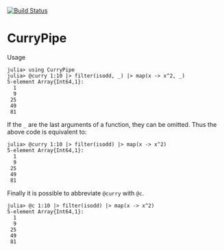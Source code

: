 [![Build Status](https://travis-ci.org/jw3126/CurryPipe.jl.svg?branch=master)](https://travis-ci.org/jw3126/CurryPipe.jl)

# CurryPipe

Usage
```
julia> using CurryPipe
julia> @curry 1:10 |> filter(isodd, _) |> map(x -> x^2, _)
5-element Array{Int64,1}:
  1
  9
 25
 49
 81
```
If the `_` are the last arguments of a function, they can be omitted. Thus the above code
is equivalent to:
```
julia> @curry 1:10 |> filter(isodd) |> map(x -> x^2)
5-element Array{Int64,1}:
  1
  9
 25
 49
 81
```
Finally it is possible to abbreviate `@curry` with `@c`.
```
julia> @c 1:10 |> filter(isodd) |> map(x -> x^2)
5-element Array{Int64,1}:
  1
  9
 25
 49
 81
```
